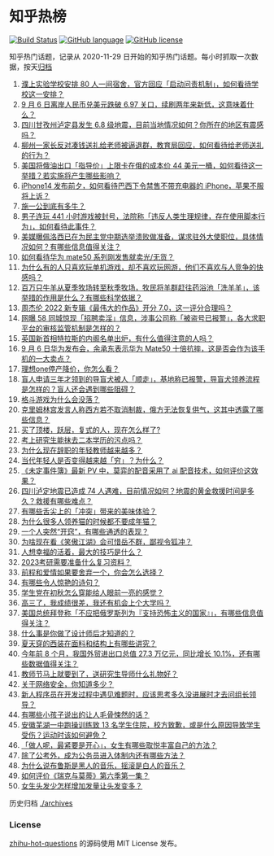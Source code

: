 # 知乎热榜
[![Build Status](https://github.com/ToWeLong/zhihu-hot-questions/workflows/CI/badge.svg)](https://github.com/ToWeLong/zhihu-hot-questions/actions)
[![GitHub language](https://img.shields.io/badge/language-golang-orange.svg)](https://golang.org/)
[![GitHub license](https://img.shields.io/github/license/ToWeLong/zhihu-hot-questions)](https://github.com/ToWeLong/zhihu-hot-questions/blob/main/LICENSE)

知乎热门话题，记录从 2020-11-29 日开始的知乎热门话题。每小时抓取一次数据，按天[归档](./archives)

<!-- BEGIN -->

1. [濮上实验学校安排 80 人一间宿舍，官方回应「启动问责机制」，如何看待学校这一安排？](https://www.zhihu.com/question/552092710)
1. [9 月 6 日离岸人民币兑美元跌破 6.97 关口，续刷两年来新低，这意味着什么？](https://www.zhihu.com/question/552080351)
1. [四川甘孜州泸定县发生 6.8 级地震，目前当地情况如何？你所在的地区有震感吗？](https://www.zhihu.com/question/551889682)
1. [柳州一家长反对凑钱送礼给老师被逼退群，教育局回应，如何看待给老师送礼的行为？](https://www.zhihu.com/question/552064306)
1. [美国将俄油出口「指导价」上限卡在俄的成本价 44 美元一桶，如何看待这一举措？若实施将产生哪些影响？](https://www.zhihu.com/question/552187905)
1. [iPhone14 发布前夕，如何看待巴西下令禁售不带充电器的 iPhone，苹果不服将上诉？](https://www.zhihu.com/question/552126068)
1. [施一公到底有多牛？](https://www.zhihu.com/question/36553777)
1. [男子连玩 441 小时游戏被封号，法院称「违反人类生理规律，存在使用脚本行为」，如何看待此事件？](https://www.zhihu.com/question/552190247)
1. [美媒曝佩洛西已在为民主党中期选举溃败做准备，谋求驻外大使职位，具体情况如何？有哪些信息值得关注？](https://www.zhihu.com/question/552182281)
1. [如何看待华为 mate50 系列刚发售就卖光/无货？](https://www.zhihu.com/question/552115492)
1. [为什么有的人只喜欢玩单机游戏，却不喜欢玩网游，他们不喜欢与人竞争的快感吗？](https://www.zhihu.com/question/526111154)
1. [百万只牛羊从夏季牧场转至秋季牧场，牧民将羊群赶往药浴池「洗羊羊」，该举措的作用是什么？有哪些科学依据？](https://www.zhihu.com/question/551885088)
1. [周杰伦 2022 新专辑《最伟大的作品》开分 7.0，这一评分合理吗？](https://www.zhihu.com/question/552025396)
1. [网曝 58 同城惊现「招聘卖淫」信息，涉事公司称「被盗号已报警」，各大求职平台的审核监管机制是怎样的？](https://www.zhihu.com/question/552179576)
1. [英国新首相特拉斯的内阁名单出炉，有什么值得注意的人吗？](https://www.zhihu.com/question/552176002)
1. [9 月 6 日华为发布会，余承东表示华为 Mate50 十倍抗摔，这是否会作为该手机的一大卖点？](https://www.zhihu.com/question/552046163)
1. [理想one停产降价，你怎么看？](https://www.zhihu.com/question/552080983)
1. [盲人申请三年才领到的导盲犬被人「顺走」，基地称已报警，导盲犬领养流程是怎样的？盲人还会遇到哪些阻碍？](https://www.zhihu.com/question/552047643)
1. [格斗游戏为什么会没落？](https://www.zhihu.com/question/28628114)
1. [克里姆林宫发言人称西方若不取消制裁，俄方无法恢复供气，这其中透露了哪些信息？](https://www.zhihu.com/question/552118083)
1. [买了顶楼，跃层，复式的人，现在怎么样了?](https://www.zhihu.com/question/356667767)
1. [考上研究生能抹去二本学历的污点吗？](https://www.zhihu.com/question/544383516)
1. [为什么现在辞职的年轻教师越来越多？](https://www.zhihu.com/question/445525729)
1. [当代年轻人是否变得越来越「穷」？为什么？](https://www.zhihu.com/question/47935047)
1. [《未定事件簿》最新 PV 中，莫弈的配音采用了 ai 配音技术，如何评价这效果？](https://www.zhihu.com/question/551421465)
1. [四川泸定地震已造成 74 人遇难，目前情况如何？地震的黄金救援时间是多久？救援有哪些难点？](https://www.zhihu.com/question/552063668)
1. [有哪些舌尖上的「冲突」带来的美味体验？](https://www.zhihu.com/question/552001371)
1. [为什么很多人领养猫的时候都不要成年猫？](https://www.zhihu.com/question/312956566)
1. [一个人突然“开窍”，有哪些通透的表现？](https://www.zhihu.com/question/550025612)
1. [为啥现在看《笑傲江湖》会可惜岳不群，鄙视令狐冲？](https://www.zhihu.com/question/419837716)
1. [人想幸福的活着，最大的技巧是什么？](https://www.zhihu.com/question/550230044)
1. [2023考研需要准备什么复习资料？](https://www.zhihu.com/question/462814250)
1. [前程和爱情如果要舍弃一个，你会怎么选择？](https://www.zhihu.com/question/549409104)
1. [有哪些令人惊艳的诗句？](https://www.zhihu.com/question/548252468)
1. [学生党在初秋怎么穿能给人眼前一亮的感觉？](https://www.zhihu.com/question/340281116)
1. [高三了，我成绩很差，我还有机会上个大学吗？](https://www.zhihu.com/question/552108392)
1. [美国总统拜登称「不应把俄罗斯列为『支持恐怖主义的国家』」，有哪些信息值得关注？](https://www.zhihu.com/question/552057007)
1. [什么事是你做了设计师后才知道的？](https://www.zhihu.com/question/533252202)
1. [夏天穿的西装在面料和结构上有哪些讲究？](https://www.zhihu.com/question/21466815)
1. [今年前 8 个月，我国外贸进出口总值 27.3 万亿元，同比增长 10.1%，还有哪些数据值得关注？](https://www.zhihu.com/question/552216746)
1. [教师节马上就要到了，送研究生导师什么礼物好？](https://www.zhihu.com/question/484944917)
1. [关于网络安全，你知道多少？](https://www.zhihu.com/question/549506169)
1. [新人程序员在开发过程中遇见难题时，应该思考多久没进展时才去问组长领导？](https://www.zhihu.com/question/546505503)
1. [有哪些小孩子说出的让人毛骨悚然的话？](https://www.zhihu.com/question/64004245)
1. [安徽芜湖一中跑操训练致 13 名学生住院，校方致歉，或是什么原因导致学生受伤？运动时该如何避免？](https://www.zhihu.com/question/552283398)
1. [「做人呢，最紧要是开心」，女生有哪些取悦丰富自己的方法？](https://www.zhihu.com/question/552086622)
1. [除了公考外，成为公务员进入体制内还有哪些方法？](https://www.zhihu.com/question/394823722)
1. [为什么说布鲁斯是黑人的音乐，摇滚是白人的音乐？](https://www.zhihu.com/question/341984239)
1. [如何评价《瑞克与莫蒂》第六季第一集？](https://www.zhihu.com/question/551887399)
1. [女生头发少怎样增加发量让头发变多？](https://www.zhihu.com/question/61478372)

<!-- END -->

历史归档 [./archives](./archives)


### License
[zhihu-hot-questions](https://github.com/towelong/zhihu-hot-questions) 的源码使用 MIT License 发布。